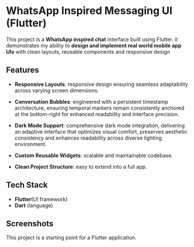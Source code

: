 # WhatsApp Inspired Messaging UI (Flutter)

This project is a **WhatsApp inspired chat** interface built using Flutter.
it demonstrates my ability to **design and implement real world mobile app UIs** with clean layouts, reusable components and responsive design

## Features

* **Responsive Layouts**: responsive design ensuring seamless adaptability across varying screen dimensions.
  
* **Conversation Bubbles**: engineered with a persistent timestamp architecture, ensuring temporal markers remain consistently anchored at the bottom-right for enhanced readability and interface precision.
  
* **Dark Mode Support**: comprehensive dark mode integration, delivering an adaptive interface that optimizes visual comfort, preserves aesthetic consistency and enhances readability across diverse lighting environment.
  
* **Custom Reusable Widgets**: scalable and maintainable codebase.
  
* **Clean Project Structure**: easy to extend into a full app.

## Tech Stack

* **Flutter**(UI framework)
* **Dart** (language)

## Screenshots
This project is a starting point for a Flutter application.
